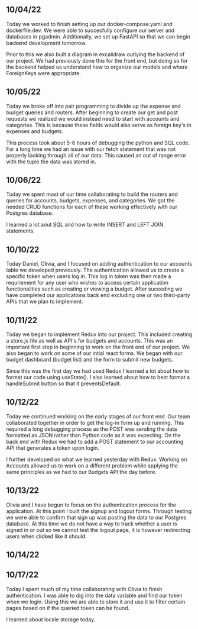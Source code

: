 ## 10/04/22

Today we worked to finish setting up our docker-compose.yaml and dockerfile.dev. We were able to succesfully configure our server and databases in pgadmin. Additionally, we set up FastAPI so that we can begin backend development tomorrow.

Prior to this we also built a diagram in excalidraw outlying the backend of our project. We had previously done this for the front end, but doing so for the backend helped us understand how to organize our models and where ForeignKeys were appropriate. 

## 10/05/22 

Today we broke off into pair programming to divide up the expense and budget queries and routers. After beginning to create our get and post requests we realized we would instead need to start with accounts and categories. This is because these fields would also serve as foreign key's in expenses and budgets. 

This process took about 5-6 hours of debugging the python and SQL code. For a long time we had an issue with our fetch statement that was not properly looking through all of our data. This caused an out of range error with the tuple the data was stored in. 


## 10/06/22
Today we spent most of our time collaborating to build the routers and queries for accounts, budgets, expenses, and categories. We got the needed CRUD functions for each of these working effectively with our Postgres database. 

I learned a lot aout SQL and how to write INSERT and LEFT JOIN statements. 

## 10/10/22
Today Daniel, Olivia, and I focused on adding authentication to our accounts table we developed previously. The authentication allowed us to create a specific token when users log in. This log in token was then made a requriement for any user who wishes to access certain application functionalities such as creating or viewing a budget. After suceeding we have completed our applications back end excluding one or two third-party APIs that we plan to implement. 


## 10/11/22
Today we began to implement Redux into our project. This included creating a store.js file as well as API's for budgets and accounts. This was an important first step in beginning to work on the front end of our project. We also began to work on some of our intial react forms. We began with our budget dashboard (budget list) and the form to submit new budgets.

Since this was the first day we had used Redux I learned a lot about how to format our code using useState(). I also learned about how to best format a handleSubmit button so that it preventsDefault. 

## 10/12/22
Today we continued working on the early stages of our front end. Our team collaborated together in order to get the log-in form up and running. This required a long debugging process as the POST was sending the data formatted as JSON rather than Python code as it was expecting. On the back end with Redux we had to add a POST statement to our accounting API that generates a token upon login. 

I further developed on what we learned yesterday with Redux. Working on Accounts allowed us to work on a different problem while applying the same principles as we had to our Budgets API the day before. 

## 10/13/22
Olivia and I have begun to focus on the authentication process for the application. At this point I built the signup and logout forms. Through testing we were able to confirm that sign up was posting the data to our Postgres database. At this time we do not have a way to track whether a user is signed in or out so we cannot test the logout page, it is however redirecting users when clicked like it should.

## 10/14/22

## 10/17/22
Today I spent much of my time collaborating with Olivia to finish authentication. I was able to dig into the data variable and find our token when we login. Using this we are able to store it and use it to filter certain pages based on if the queried token can be found. 

I learned about locale storage today. 
